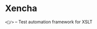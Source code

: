 <!-- SPDX-FileCopyrightText: 2025 (c) Joachim MARIE <moonstroke+github@live.fr>
     SPDX-License-Identifier: MIT -->

# Xencha

`<🍵/>` &ndash; Test automation framework for XSLT
